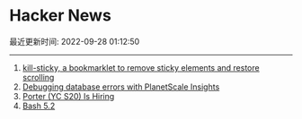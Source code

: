 # Hacker News

最近更新时间: 2022-09-28 01:12:50

--- 
1. [kill-sticky, a bookmarklet to remove sticky elements and restore scrolling](https://github.com/t-mart/kill-sticky) 
2. [Debugging database errors with PlanetScale Insights](https://planetscale.com/blog/debugging-database-errors-with-insights) 
3. [Porter (YC S20) Is Hiring](https://www.workatastartup.com/companies/porter) 
4. [Bash 5.2](https://tiswww.case.edu/php/chet/bash/NEWS) 
